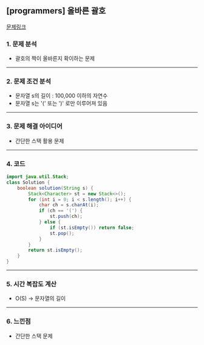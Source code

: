 ## [programmers] 올바른 괄호
[문제링크](https://school.programmers.co.kr/learn/courses/30/lessons/12909)
### 1. 문제 분석 
- 괄호의 짝이 올바른지 확이하는 문제
---
### 2. 문제 조건 분석
- 문자열 s의 길이 : 100,000 이하의 자연수
- 문자열 s는 '(' 또는 ')' 로만 이루어져 있음
---
### 3. 문제 해결 아이디어
- 간단한 스택 활용 문제
---
### 4. 코드 
```java
import java.util.Stack;
class Solution {
    boolean solution(String s) {
        Stack<Character> st = new Stack<>();
        for (int i = 0; i < s.length(); i++) {
            char ch = s.charAt(i);
            if (ch == '(') {
                st.push(ch);
            } else { 
                if (st.isEmpty()) return false;
                st.pop();  
            }
        }
        return st.isEmpty();
    }
}
```
---
### 5. 시간 복잡도 계산
- O(S) -> 문자열의 길이 
---
### 6. 느낀점
- 간단한 스택 문제